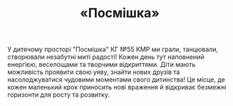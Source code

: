 ﻿---
title: «Посмішка»
---

У дитячому просторі "Посмішка" КГ №55 КМР ми грали, танцювали, створювали незабутні миті радості! Кожен день тут наповнений енергією, веселощами та творчими відкриттями. Діти мають можливість проявити свою уяву, знайти нових друзів та насолоджуватися чудовими моментами свого дитинства!  Це місце, де кожен маленький крок приносить нові враження й відкриває безмежні горизонти для росту та розвитку.

<youtube id="eoE_1LeNX20" />